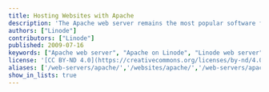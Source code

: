 ```yaml
---
title: Hosting Websites with Apache
description: 'The Apache web server remains the most popular software for publishing websites on the Internet. This highly configurable, stable server is capable of handling the web serving needs of small and large sites alike. Read on for information on running Apache on your Linode.'
authors: ["Linode"]
contributors: ["Linode"]
published: 2009-07-16
keywords: ["Apache web server", "Apache on Linode", "Linode web server"]
license: '[CC BY-ND 4.0](https://creativecommons.org/licenses/by-nd/4.0)'
aliases: ['/web-servers/apache/','/websites/apache/','/web-servers/apache/php-cgi/ubuntu-10.04-lucid/','/web-servers/apache/mod-wsgi/ubuntu-10.04-lucid/']
show_in_lists: true
---
```



